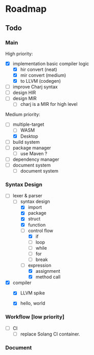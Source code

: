 # Roadmap

## Todo

### Main

High priority:

 - [x] implementation basic compiler logic
     - [x] hir convert (neat)
     - [x] mir convert (medium)
     - [x] to LLVM     (codegen)
 - [ ] improve Charj syntax
 - [ ] design HIR
 - [ ] design MIR
     - [ ] charj is a MIR for high level

Medium priority:

 - [ ] multiple-target
     - [ ] WASM
     - [x] Desktop
 - [ ] build system
 - [ ] package manager
     - [ ] use Maven ?
 - [ ] dependency manager
 - [ ] document system
      - [ ] document system

### Syntax Design

 - [ ] lexer & parser
    - [ ] syntax design
       - [x] import
       - [x] package
       - [x] struct
       - [x] function
       - [ ] control flow
          - [x] if
          - [ ] loop
          - [ ] while
          - [ ] for
          - [ ] break
       - [ ] expression
          - [x] assignment
          - [x] method call
 - [x] compiler
    - [x] LLVM spike
    - [x] hello, world


### Workflow [low priority]

 - [ ] CI
    - [ ] replace Solang CI container.

### Document

